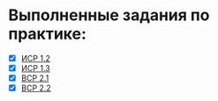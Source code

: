 # Выполненные задания по практике:
- [x] [ИСР 1.2](https://github.com/Mytyai/Practice3/blob/main/ISR1.2/Щеткин%20Д.С.%20ИСР%201.2.pdf)
- [x] [ИСР 1.3](https://github.com/Mytyai/Practice3/blob/main/ISR1.3/Щеткин%20Д.С.%20ИСР%201.3.pdf)
- [x] [ВСР 2.1](https://github.com/Mytyai/Practice3/blob/main/VSR2.1/Щеткин%20Д.С.%20ВСР%202.1.pdf)
- [x] [ВСР 2.2](https://github.com/Mytyai/Practice3/blob/main/VSR2.2/Щеткин%20Д.С.%20ВСР%202.2.pdf)
